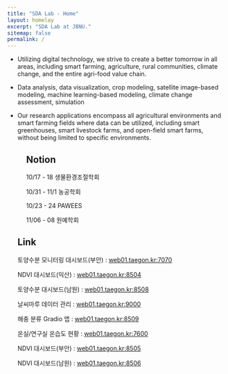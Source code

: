 ```yaml
---
title: "SDA Lab - Home"
layout: homelay
excerpt: "SDA Lab at JBNU."
sitemap: false
permalink: /
---
```





* Utilizing digital technology, we strive to create a better tomorrow in all areas, including smart farming, agriculture, rural communities, climate change, and the entire agri-food value chain.
* Data analysis, data visualization, crop modeling, satellite image-based modeling, machine learning-based modeling, climate change assessment, simulation
* Our research applications encompass all agricultural environments and smart farming fields where data can be utilized, including smart greenhouses, smart livestock farms, and open-field smart farms, without being limited to specific environments.

  <div markdown="0" class="row">
          <div class="col-sm-5" style="margin-left: 20px;">
              <h2>Notion</h2>
              <div>
                  <p>10/17 - 18 생물환경조절학회</p>
                  <p>10/31 - 11/1 농공학회</p>
                  <p>10/23 - 24 PAWEES</p>
                  <p>11/06 - 08 원예학회</p>
              </div>
          </div>
          <div class="col-sm-6">
              <h2>Link</h2>
              <div class="scrollable-container">
                  <p>토양수분 모니터링 대시보드(부안) : <a href="http://web01.taegon.kr:7070/">web01.taegon.kr:7070</a></p>
                  <p>NDVI 대시보드(익산) : <a href="http://web01.taegon.kr:8504/">web01.taegon.kr:8504</a></p>
                  <p>토양수분 대시보드(남원) : <a href="http://web01.taegon.kr:8508/">web01.taegon.kr:8508</a></p>
                  <p>날씨마루 데이터 관리 : <a href="http://web01.taegon.kr:9000/">web01.taegon.kr:9000</a></p>
                  <p>해충 분류 Gradio 앱 : <a href="http://web01.taegon.kr:8509/">web01.taegon.kr:8509</a></p>
                  <p>온실/연구실 온습도 현황 : <a href="http://web01.taegon.kr:7600/">web01.taegon.kr:7600</a></p>
                  <p>NDVI 대시보드(부안) : <a href="http://web01.taegon.kr:8505/">web01.taegon.kr:8505</a></p>
                  <p>NDVI 대시보드(남원) : <a href="http://web01.taegon.kr:8506/">web01.taegon.kr:8506</a></p>
              </div>
          </div>
  </div>

[//]: # (<div markdown="0" id="carousel" class="carousel slide" data-ride="carousel" data-interval="4000" data-pause="hover" >)

[//]: # (    <!-- Menu -->)

[//]: # (    <ol class="carousel-indicators">)

[//]: # (        <li data-target="#carousel" data-slide-to="0" class="active"></li>)

[//]: # (        <li data-target="#carousel" data-slide-to="1"></li>)

[//]: # (        <li data-target="#carousel" data-slide-to="2"></li>)

[//]: # (        <li data-target="#carousel" data-slide-to="3"></li>)

[//]: # (    </ol>)

[//]: # ()
[//]: # (    <!-- Items -->)

[//]: # (    <div class="carousel-inner">)

[//]: # (        <div class="item active">)

[//]: # (            <img src="http://localhost:4000/images/landingpic/greenhouse1.jpg" alt="Slide 1" />)

[//]: # (        </div>)

[//]: # (        <div class="item">)

[//]: # (            <img src="http://localhost:4000/images/landingpic/ethan1.jpg" alt="Slide 2" />)

[//]: # (        </div>)

[//]: # (        <div class="item">)

[//]: # (            <img src="http://localhost:4000/images/landingpic/dana1.jpg" alt="Slide 3" />)

[//]: # (        </div>)

[//]: # (        <div class="item">)

[//]: # (            <img src="http://localhost:4000/images/landingpic/jaeyoung1.jpg" alt="Slide 4" />)

[//]: # (        </div>)

[//]: # (        )
[//]: # ()
[//]: # (    </div>)

[//]: # (<a class="left carousel-control" href="#carousel" role="button" data-slide="prev">)

[//]: # (<span class="glyphicon glyphicon-chevron-left" aria-hidden="true"></span>)

[//]: # (<span class="sr-only">Previous</span>)

[//]: # (</a>)

[//]: # (<a class="right carousel-control" href="#carousel" role="button" data-slide="next">)

[//]: # (<span class="glyphicon glyphicon-chevron-right" aria-hidden="true"></span>)

[//]: # (<span class="sr-only">Next</span>)

[//]: # ( </a>)

[//]: # ()
[//]: # (</div>)


